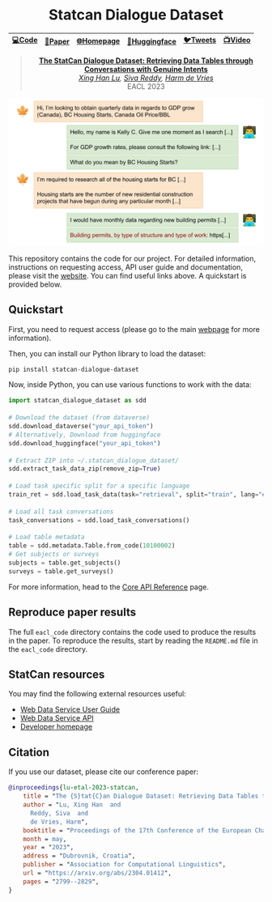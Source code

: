 

<div align="center">

# Statcan Dialogue Dataset

[**💻Code**](https://github.com/mcGill-NLP/statcan-dialogue-dataset) | [**📄Paper**](https://arxiv.org/abs/2304.01412) | [**🌐Homepage**](https://mcgill-nlp.github.io/statcan-dialogue-dataset) | [**🤗Huggingface**](https://huggingface.co/datasets/McGill-NLP/statcan-dialogue-dataset) | [**🐦Tweets**](https://twitter.com/xhluca/status/1648728708142727180) | [**📺Video**](https://aclanthology.org/2023.eacl-main.206.mp4) |
| :--: | :--: | :--: | :--: | :--: | :--: |

> **[The StatCan Dialogue Dataset: Retrieving Data Tables through Conversations with Genuine Intents](https://arxiv.org/abs/2304.01412)**\
> *[Xing Han Lu](https://xinghanlu.com), [Siva Reddy](https://sivareddy.in), [Harm de Vries](https://www.harmdevries.com/)*\
> EACL 2023

![Banner Image showing a sample conversation between a user and an agent](/images/banner.svg)


</div>

This repository contains the code for our project. For detailed information, instructions on requesting access, API user guide and documentation, please visit the [website](https://mcgill-nlp.github.io/statcan-dialogue-dataset). You can find useful links above. A quickstart is provided below.

## Quickstart

First, you need to request access (please go to the main [webpage](https://mcgill-nlp.github.io/statcan-dialogue-dataset) for more information). 

Then, you can install our Python library to load the dataset:

```python
pip install statcan-dialogue-dataset
```

Now, inside Python, you can use various functions to work with the data:

```python
import statcan_dialogue_dataset as sdd

# Download the dataset (from dataverse)
sdd.download_dataverse("your_api_token")
# Alternatively, Download from huggingface
sdd.download_huggingface("your_api_token")

# Extract ZIP into ~/.statcan_dialogue_dataset/
sdd.extract_task_data_zip(remove_zip=True)

# Load task specific split for a specific language
train_ret = sdd.load_task_data(task="retrieval", split="train", lang="en")

# Load all task conversations
task_conversations = sdd.load_task_conversations()

# Load table metadata
table = sdd.metadata.Table.from_code(10100002)
# Get subjects or surveys
subjects = table.get_subjects()
surveys = table.get_surveys()
```

For more information, head to the [Core API Reference](https://mcgill-nlp.github.io/statcan-dialogue-dataset/docs/core/) page.


## Reproduce paper results

The full `eacl_code` directory contains the code used to produce the results in the paper. To reproduce the results, start by reading the `README.md` file in the `eacl_code` directory.

## StatCan resources

You may find the following external resources useful:
* [Web Data Service User Guide](https://www.statcan.gc.ca/eng/developers/wds/user-guide)
* [Web Data Service API](https://www.statcan.gc.ca/eng/developers/wds)
* [Developer homepage](https://www.statcan.gc.ca/eng/developers)

## Citation

If you use our dataset, please cite our conference paper:

```bibtex
@inproceedings{lu-etal-2023-statcan,
    title = "The {S}tat{C}an Dialogue Dataset: Retrieving Data Tables through Conversations with Genuine Intents",
    author = "Lu, Xing Han  and
      Reddy, Siva  and
      de Vries, Harm",
    booktitle = "Proceedings of the 17th Conference of the European Chapter of the Association for Computational Linguistics",
    month = may,
    year = "2023",
    address = "Dubrovnik, Croatia",
    publisher = "Association for Computational Linguistics",
    url = "https://arxiv.org/abs/2304.01412",
    pages = "2799--2829",
}
```
